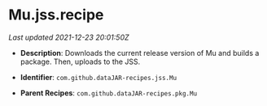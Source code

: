 # Mu.jss.recipe

_Last updated 2021-12-23 20:01:50Z_

- **Description**: Downloads the current release version of Mu and builds a package. Then, uploads to the JSS.

- **Identifier**: `com.github.dataJAR-recipes.jss.Mu`

- **Parent Recipes**: `com.github.dataJAR-recipes.pkg.Mu`
